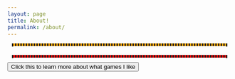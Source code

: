 ```yaml
---
layout: page
title: About!
permalink: /about/
---
```

<style>
    /* Style looks pretty compact, trace grid-container and grid-item in the code */
    .grid-container {
        display: grid;
        grid-template-columns: repeat(auto-fill, minmax(150px, 1fr)); /* Dynamic columns */
        gap: 10px;
        margin: 10px 10px;
    }
    .grid-bulletpoints {
        font-family: monospace;
    }
    .grid-bulletpoints ul{
        font-family: monospace;
    }
    .grid-games {
        display: grid;
        background-color: red;
        text-align: center;
        border-style: dotted;
        margin: 10px 10px;
    }
    .grid-games p {
        font-family: monospace;
    }
    .grid-games img {
        width: 100px;
        height: auto;
        float: left;
    }
    .grid-description {
        display: grid;
        background-color: orange;
        text-align: center;
        border-style: dotted;
        margin: 10px 10px;
    }
    .grid-description p {
        font-family: monospace;
    }
    .grid-description img {
        width: 100px;
        height: auto;
        float: left;
    }
    .grid-item {
        text-align: center;
    }
    .grid-item img {
        width: 100%;
        height: 100px; /* Fixed height for uniformity */
        object-fit: contain; /* Ensure the image fits within the fixed height */
    }
    .grid-item p {
        margin: 5px 0; /* Add some margin for spacing */
    }
    
</style>

<!-- This grid_container class is for the CSS styling, the id is for JavaScript connection -->
<div class="grid-description" id="grid_description">

</div> 

<div class="grid-container" id="grid_container">

</div>

<div class ="grid-bulletpoints" id ="grid_bulletpoints">

</div>

<div class = "grid-games" id ="grid_games">

</div>

<script>
    // 1. Make a connection to the HTML container defined in the HTML div
    var container = document.getElementById("grid_description");
    var container_2 = document.getElementById("grid_container"); // This container connects to the HTML div
    var container_3 = document.getElementById("grid_bulletpoints");
    var container_4 = document.getElementById("grid_games");
    
    // 2. Define a JavaScript object for our http source and our data rows for the Living in the World grid
    var http_source = "https://upload.wikimedia.org/wikipedia/commons/";
    var favorite_games = [
        {"cover": "https://encrypted-tbn0.gstatic.com/images?q=tbn:ANd9GcSJ8oaq9uAy8FpbAE3IL85Dbo0xhBfauk-ZYw&s", "game": "Minecraft", "description": "Minecraft is a Sandbox game that you can play on and offline"},
        {"cover": "https://upload.wikimedia.org/wikipedia/en/f/fb/The_Legend_of_Zelda_Tears_of_the_Kingdom_cover.jpg", "game": "TLOK: Tears of the Kingdom", "description": "Tears of the Kingdom is the latest Zelda game, and is an open world game with many side quests and storys"},
        {"cover": "https://encrypted-tbn0.gstatic.com/images?q=tbn:ANd9GcRT4TR8Hbgv3-TWZtWGHE-mFAW5pY0wpaRfpA&s", "game": "Pokemon Violet", "description": "Pokemon Violet is a semi open world pokemon game that I like because it is the frst pokemon game I've ever played"}

    ];
    var where_i_am_from = [
        {"flag": "4/41/Flag_of_India.svg", "greeting": "Hello!", "description": "My parents were born in India, but I was born in the United States"},
        {"flag": "a/a9/Flag_of_the_United_States_%28DoS_ECA_Color_Standard%29.svg", "greeting": "Hello!", "description": "I was born in the United States in the state of California"},
        {"flag": "1/19/Flag_of_San_Diego%2C_California.svg", "greeting": "Born in Scripps Ranch Hospital", "description": "San Diego is the only city that I have ever lived in"},
        {"flag": "d/d9/Flag_of_Canada_%28Pantone%29.svg", "greeting": "Hi", "description": "I have seen Canada once from Niagra Falls"}
        
    ]; 
    
    // 3a. Consider how to update style count for size of container
    // The grid-template-columns has been defined as dynamic with auto-fill and minmax
    var interests = [ 
        {"image": "https://www.pokemon.com/static-assets/content-assets/cms2/img/pokedex/full/906.png", "alt": "Picture of Sprigatito", "description": "I love pokemon a lot, has to be one of my favorite series. I think that              grass pokemon are the cutest, and my favorite current gen pokemon has to be Sprigattito :D"},
        {"image": "https://images-na.ssl-images-amazon.com/images/S/compressed.photo.goodreads.com/books/1353048590i/6334.jpg", "alt": "Cover of Never Let Me Go", "description": "I also enjoy reading books a lot, and while I have primarily read           fantasy books I am trying to read more classics like The Scarlet Letter. I am currently reading Never Let Me Go by Kazuo Ishiguro (sounds Japanese but he is actually British)"}
        ];
    var life_journey = [
        {"bullet": "I first went to school at Kid's Care Club, which was a daycare for before kindergarten"},                                 {"bullet": "My first Elementary school was Monterey Ridge Elementary School"},
        {"bullet": "When I was in second grade, to a different house, so instead I went to Del Sur Elementary"},
        {"bullet": "The middle school I went to was Oak Valley Middle School"},
        {"bullet": "Now I am currently a freshman at Del Norte High School!!!"}
        ];
    for (const location of interests) {
        // Create the div for "grid-description" to create the description of me 
        var my_background = document.createElement("div");
        my_background.className = "grid-description";
        
        // Create the images to better describe myself
        var description_img = document.createElement("img");
        description_img.src = location.image;
        description_img.alt = location.alt;
        
        // Adds the "p" HTML tag for the description of me
        var descriptions = document.createElement("p");
        descriptions.textContent = location.description;

        //Add the 2 elements to container
        my_background.appendChild(description_img);
        my_background.appendChild(descriptions);
        container.appendChild(my_background);
        
    }
    // 3b. Build grid items inside of our container for each row of data
    for (const location of where_i_am_from) {
        // Create a "div" with "class grid-item" for each row
        var gridItem = document.createElement("div");
        gridItem.className = "grid-item";  // This class name connects the gridItem to the CSS style elements
        // Add "img" HTML tag for the flag
        var img = document.createElement("img");
        img.src = http_source + location.flag; // concatenate the source and flag
        img.alt = location.flag + " Flag"; // add alt text for accessibility

        // Add "p" HTML tag for the description
        var description = document.createElement("p");
        description.textContent = location.description; // extract the description

        // Add "p" HTML tag for the greeting
        var greeting = document.createElement("p");
        greeting.textContent = location.greeting;  // extract the greeting

        // Append img and p HTML tags to the grid item DIV
        gridItem.appendChild(greeting);
        gridItem.appendChild(img);
        gridItem.appendChild(description);

        // Append the grid item DIV to the container DIV
        container_2.appendChild(gridItem);
    } 
    for (const location of life_journey) {
    var lifeJourney = document.createElement("div");
    lifeJourney.className = "grid-bulletpoints";
    
    var bullets = document.createElement("ul");
    var bulletItem = document.createElement("li");
    bulletItem.textContent = location.bullet;
    bullets.appendChild(bulletItem);
    
    lifeJourney.appendChild(bullets);
    container_3.appendChild(lifeJourney);
    }
    
    for (const location of favorite_games){
    var games = document.createElement("div");
    games.className = "grid-games";

    var game_name = document.createElement("p");
    game_name.textContent = location.game;
    
    var game_image = document.createElement("img");
    game_image.src = location.cover;

    var game_description = document.createElement("p");
    game_description.textContent = location.description;    
    games.appendChild(game_name);
    games.appendChild(game_image);
    games.appendChild(game_description);
    container_4.appendChild(games);
    }
    <button type="button"> Me!</button>
</script>

<a href="https://santhoshkarthik0792.github.io/Santhosh_2025/games/">
  <button> Click this to learn more about what games I like </button>
</a>
